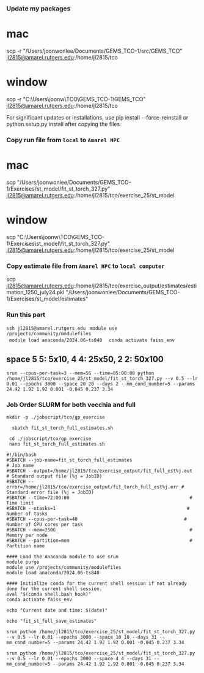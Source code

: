 ### Update my packages
# mac
scp -r "/Users/joonwonlee/Documents/GEMS_TCO-1/src/GEMS_TCO" jl2815@amarel.rutgers.edu:/home/jl2815/tco

# window
scp -r "C:\Users\joonw\TCO\GEMS_TCO-1\GEMS_TCO" jl2815@amarel.rutgers.edu:/home/jl2815/tco 

For significant updates or installations, use pip install --force-reinstall or python setup.py install after copying the files.

### Copy run file from ```local``` to ```Amarel HPC```
# mac
scp "/Users/joonwonlee/Documents/GEMS_TCO-1/Exercises/st_model/fit_st_torch_327.py" jl2815@amarel.rutgers.edu:/home/jl2815/tco/exercise_25/st_model

# window
scp "C:\Users\joonw\TCO\GEMS_TCO-1\Exercises\st_model\fit_st_torch_327.py" jl2815@amarel.rutgers.edu:/home/jl2815/tco/exercise_25/st_model

### Copy estimate file from ```Amarel HPC``` to ```local computer```

scp jl2815@amarel.rutgers.edu:/home/jl2815/tco/exercise_output/estimates/estimation_1250_july24.pkl "/Users/joonwonlee/Documents/GEMS_TCO-1/Exercises/st_model/estimates"


### Run this part
```ssh jl2815@amarel.rutgers.edu```
```  module use /projects/community/modulefiles  ```           
```  module load anaconda/2024.06-ts840  ``` 
```  conda activate faiss_env   ```


## space 5 5: 5x10, 4 4: 25x50, 2 2: 50x100


``` srun --cpus-per-task=3 --mem=5G --time=05:00:00 python /home/jl2815/tco/exercise_25/st_model/fit_st_torch_327.py --v 0.5 --lr 0.01 --epochs 3000 --space 20 20 --days 2 --mm_cond_number=5 --params 24.42 1.92 1.92 0.001 -0.045 0.237 3.34   ```



### Job Order SLURM for both vecchia and full
```mkdir -p ./jobscript/tco/gp_exercise```     

```   sbatch fit_st_torch_full_estimates.sh   ```


```  cd ./jobscript/tco/gp_exercise  ```                             
```  nano fit_st_torch_full_estimates.sh  ```        
 

``` 
#!/bin/bash
#SBATCH --job-name=fit_st_torch_full_estimates                             # Job name
#SBATCH --output=/home/jl2815/tco/exercise_output/fit_full_est%j.out     # Standard output file (%j = JobID)
#SBATCH --error=/home/jl2815/tco/exercise_output/fit_torch_full_est%j.err # Standard error file (%j = JobID)
#SBATCH --time=72:00:00                                            # Time limit
#SBATCH --ntasks=1                                                # Number of tasks
#SBATCH --cpus-per-task=40                                       # Number of CPU cores per task
#SBATCH --mem=250G                                                 # Memory per node
#SBATCH --partition=mem                                            # Partition name

#### Load the Anaconda module to use srun 
module purge                                              
module use /projects/community/modulefiles                 
module load anaconda/2024.06-ts840 

#### Initialize conda for the current shell session if not already done for the current shell session.
eval "$(conda shell.bash hook)"
conda activate faiss_env

echo "Current date and time: $(date)"

echo "fit_st_full_save_estimates"

srun python /home/jl2815/tco/exercise_25/st_model/fit_st_torch_327.py --v 0.5 --lr 0.01 --epochs 3000 --space 10 10 --days 31 --mm_cond_number=5 --params 24.42 1.92 1.92 0.001 -0.045 0.237 3.34 

srun python /home/jl2815/tco/exercise_25/st_model/fit_st_torch_327.py --v 0.5 --lr 0.01 --epochs 3000 --space 4 4 --days 31 --mm_cond_number=5 --params 24.42 1.92 1.92 0.001 -0.045 0.237 3.34 


```

